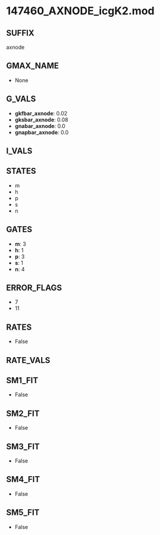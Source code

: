 # 147460_AXNODE_icgK2.mod

## SUFFIX

axnode

## GMAX_NAME

- None

## G_VALS

- **gkfbar_axnode**: 0.02
- **gksbar_axnode**: 0.08
- **gnabar_axnode**: 0.0
- **gnapbar_axnode**: 0.0

## I_VALS


## STATES

- m
- h
- p
- s
- n

## GATES

- **m**: 3
- **h**: 1
- **p**: 3
- **s**: 1
- **n**: 4

## ERROR_FLAGS

- 7
- 11

## RATES

- False

## RATE_VALS


## SM1_FIT

- False

## SM2_FIT

- False

## SM3_FIT

- False

## SM4_FIT

- False

## SM5_FIT

- False

